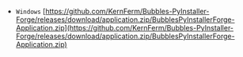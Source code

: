 - `Windows` [https://github.com/KernFerm/Bubbles-PyInstaller-Forge/releases/download/application.zip/BubblesPyInstallerForge-Application.zip](https://github.com/KernFerm/Bubbles-PyInstaller-Forge/releases/download/application.zip/BubblesPyInstallerForge-Application.zip)
